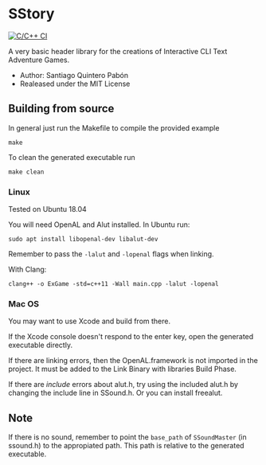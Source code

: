 SStory
====================

[![C/C++ CI](https://github.com/Sirquini/SStory/actions/workflows/c-cpp.yml/badge.svg?branch=master)](https://github.com/Sirquini/SStory/actions/workflows/c-cpp.yml)

A very basic header library for the creations of Interactive CLI Text Adventure Games.

* Author: Santiago Quintero Pabón
* Realeased under the MIT License

## Building from source

In general just run the Makefile to compile the provided example

```
make
```

To clean the generated executable run

```
make clean
```

### Linux

Tested on Ubuntu 18.04

You will need OpenAL and Alut installed. In Ubuntu run:

```
sudo apt install libopenal-dev libalut-dev
```

Remember to pass the `-lalut` and `-lopenal` flags when linking.

With Clang:

```
clang++ -o ExGame -std=c++11 -Wall main.cpp -lalut -lopenal
```

### Mac OS

You may want to use Xcode and build from there.

If the Xcode console doesn't respond to the enter key, open the generated executable directly.

If there are linking errors, then the OpenAL.framework is not imported in the project. It must be added to the Link Binary with libraries Build Phase.

If there are _include_ errors about alut.h, try using the included alut.h by changing the include line in SSound.h. Or you can install freealut.

## Note

If there is no sound, remember to point the `base_path` of `SSoundMaster` (in ssound.h) to the appropiated path. This path is relative to the generated executable.
